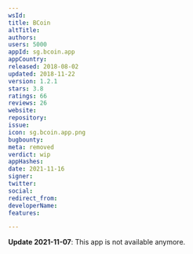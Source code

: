 ```yaml
---
wsId: 
title: BCoin
altTitle: 
authors: 
users: 5000
appId: sg.bcoin.app
appCountry: 
released: 2018-08-02
updated: 2018-11-22
version: 1.2.1
stars: 3.8
ratings: 66
reviews: 26
website: 
repository: 
issue: 
icon: sg.bcoin.app.png
bugbounty: 
meta: removed
verdict: wip
appHashes: 
date: 2021-11-16
signer: 
twitter: 
social: 
redirect_from: 
developerName: 
features: 

---
```


**Update 2021-11-07**: This app is not available anymore.

